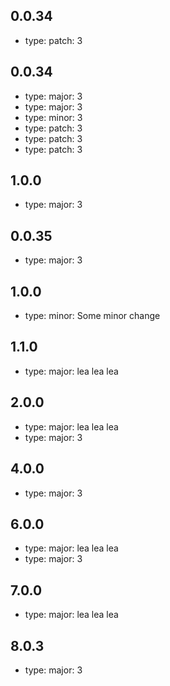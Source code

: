 

## 0.0.34

- type: patch: 3 


## 0.0.34

- type: major: 3 
- type: major: 3 
- type: minor: 3 
- type: patch: 3 
- type: patch: 3 
- type: patch: 3 


## 1.0.0

- type: major: 3 


## 0.0.35

- type: major: 3 


## 1.0.0

- type: minor: Some minor change


## 1.1.0

- type: major: lea lea lea 


## 2.0.0

- type: major: lea lea lea 
- type: major: 3 


## 4.0.0

- type: major: 3 


## 6.0.0

- type: major: lea lea lea 
- type: major: 3 


## 7.0.0

- type: major: lea lea lea 


## 8.0.3

- type: major: 3 
